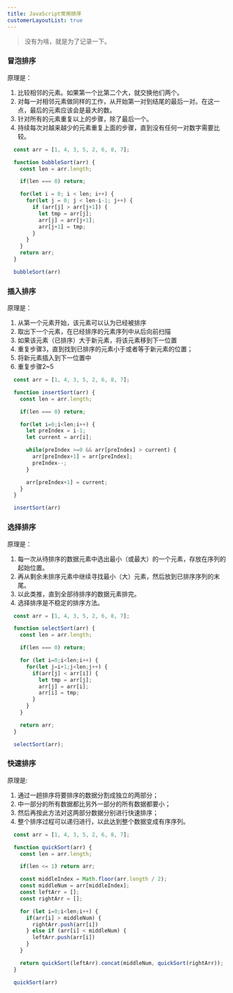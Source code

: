 ```yaml
---
title: JavaScript常用排序
customerLayoutList: true
---
```


> 没有为啥，就是为了记录一下。

### 冒泡排序
  原理是：
  1. 比较相邻的元素。如果第一个比第二个大，就交换他们两个。
  2. 对每一对相邻元素做同样的工作，从开始第一对到结尾的最后一对。在这一点，最后的元素应该会是最大的数。
  3. 针对所有的元素重复以上的步骤，除了最后一个。
  4. 持续每次对越来越少的元素重复上面的步骤，直到没有任何一对数字需要比较。

``` js
  const arr = [1, 4, 3, 5, 2, 6, 8, 7];

  function bubbleSort(arr) {
    const len = arr.length;

    if(len === 0) return;

    for(let i = 0; i < len; i++) {
      for(let j = 0; j < len-i-1; j++) {
        if (arr[j] > arr[j+1]) {
          let tmp = arr[j];
          arr[j] = arr[j+1];
          arr[j+1] = tmp;
        }
      }
    }
    return arr;
  }

  bubbleSort(arr)
```

### 插入排序
  原理是：
  1. 从第一个元素开始，该元素可以认为已经被排序
  2. 取出下一个元素，在已经排序的元素序列中从后向前扫描
  3. 如果该元素（已排序）大于新元素，将该元素移到下一位置
  4. 重复步骤3，直到找到已排序的元素小于或者等于新元素的位置；
  5. 将新元素插入到下一位置中
  6. 重复步骤2~5

``` js
  const arr = [1, 4, 3, 5, 2, 6, 8, 7];

  function insertSort(arr) {
    const len = arr.length;

    if(len === 0) return;

    for(let i=0;i<len;i++) {
      let preIndex = i-1;
      let current = arr[i];

      while(preIndex >=0 && arr[preIndex] > current) {
        arr[preIndex+1] = arr[preIndex];
        preIndex--;
      }

      arr[preIndex+1] = current;
    }
  }

  insertSort(arr)
```

### 选择排序
  原理是：
  1. 每一次从待排序的数据元素中选出最小（或最大）的一个元素，存放在序列的起始位置。
  2. 再从剩余未排序元素中继续寻找最小（大）元素，然后放到已排序序列的末尾。
  3. 以此类推，直到全部待排序的数据元素排完。
  4. 选择排序是不稳定的排序方法。

``` js
  const arr = [1, 4, 3, 5, 2, 6, 8, 7];

  function selectSort(arr) {
    const len = arr.length;

    if(len === 0) return;

    for (let i=0;i<len;i++) {
      for(let j=i+1;j<len;j++) {
        if(arr[j] < arr[i]) {
          let tmp = arr[j];
          arr[j] = arr[i];
          arr[i] = tmp;
        }
      }
    }

    return arr;
  }

  selectSort(arr);
```

### 快速排序
  原理是:
  1. 通过一趟排序将要排序的数据分割成独立的两部分；
  2. 中一部分的所有数据都比另外一部分的所有数据都要小；
  3. 然后再按此方法对这两部分数据分别进行快速排序；
  4. 整个排序过程可以递归进行，以此达到整个数据变成有序序列。

``` js
  const arr = [1, 4, 3, 5, 2, 6, 8, 7];

  function quickSort(arr) {
    const len = arr.length;

    if(len <= 1) return arr;

    const middleIndex = Math.floor(arr.length / 2);
    const middleNum = arr[middleIndex];
    const leftArr = [];
    const rightArr = [];

    for (let i=0;i<len;i++) {
      if(arr[i] > middleNum) {
        rightArr.push(arr[i])
      } else if (arr[i] < middleNum) {
        leftArr.push(arr[i])
      }
    }

    return quickSort(leftArr).concat(middleNum, quickSort(rightArr));
  }

  quickSort(arr)
```